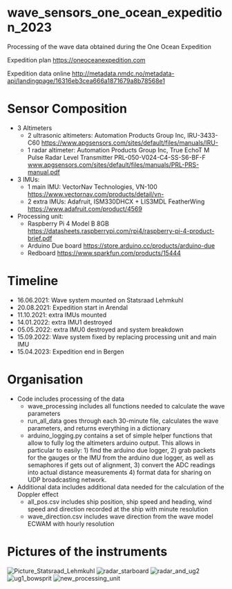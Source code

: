 # wave_sensors_one_ocean_expedition_2023
Processing of the wave data obtained during the One Ocean Expedition

Expedition plan https://oneoceanexpedition.com

Expedition data online http://metadata.nmdc.no/metadata-api/landingpage/16316eb3cea666a1871679a8b78568e1

# Sensor Composition
- 3 Altimeters
    * 2 ultrasonic altimeters: Automation Products Group Inc, IRU-3433-C60 https://www.apgsensors.com/sites/default/files/manuals/IRU-
    * 1 radar altimeter: Automation Products Group Inc, True EchoT M Pulse Radar Level Transmitter PRL-050-V024-C4-SS-S6-BF-F www.apgsensors.com/sites/default/files/manuals/PRL-PRS-manual.pdf
 - 3 IMUs:
    * 1 main IMU: VectorNav Technologies, VN-100 https://www.vectornav.com/products/detail/vn-
    * 2 extra IMUs: Adafruit, ISM330DHCX + LIS3MDL FeatherWing https://www.adafruit.com/product/4569
- Processing unit: 
    * Raspberry Pi 4 Model B 8GB https://datasheets.raspberrypi.com/rpi4/raspberry-pi-4-product-brief.pdf
    * Arduino Due board https://store.arduino.cc/products/arduino-due
    * Redboard https://www.sparkfun.com/products/15444

# Timeline
- 16.06.2021: Wave system mounted on Statsraad Lehmkuhl
- 20.08.2021: Expedition start in Arendal
- 11.10.2021: extra IMUs mounted
- 14.01.2022: extra IMU1 destroyed 
- 05.05.2022: extra IMU0 destroyed and system breakdown
- 15.09.2022: Wave system fixed by replacing processing unit and main IMU
- 15.04.2023: Expedition end in Bergen

# Organisation
- Code includes processing of the data
   * wave_processing includes all functions needed to calculate the wave parameters
   * run_all_data goes through each 30-minute file, calculates the wave parameters, and returns everything in a dictionary
   * arduino_logging.py contains a set of simple helper functions that allow to fully log the altimeters arduino output. This allows in       particular to easily: 1) find the arduino due logger, 2) grab packets for the gauges or the IMU from the arduino due logger, as          well as semaphores if gets out of alignment, 3) convert the ADC readings into actual distance measurements 4) format data for            sharing on UDP broadcasting network.
- Additional data includes additional data needed for the calculation of the Doppler effect
   * all_pos.csv includes ship position, ship speed and heading, wind speed and direction recorded at the ship with minute resolution
   * wave_direction.csv includes wave direction from the wave model ECWAM with hourly resolution

 # Pictures of the instruments
 ![Picture_Statsraad_Lehmkuhl](https://github.com/joe045/wave_sensors_one_ocean_expedition_2023/assets/71880331/43f750b9-9de1-4297-9872-206f945376df)
![radar_starboard](https://github.com/joe045/wave_sensors_one_ocean_expedition_2023/assets/71880331/d49d8cfa-7ff1-4a91-8ba3-0fbcccb2bc25)
![radar_and_ug2](https://github.com/joe045/wave_sensors_one_ocean_expedition_2023/assets/71880331/a33bd630-95cc-4270-937e-a2b61dcb6a10)
![ug1_bowsprit](https://github.com/joe045/wave_sensors_one_ocean_expedition_2023/assets/71880331/edf7663e-067c-4064-9438-65401e83e127)
![new_processing_unit](https://github.com/joe045/wave_sensors_one_ocean_expedition_2023/assets/71880331/ec16c3ae-4ba4-4eb7-bdd8-cacc0600be8e)
